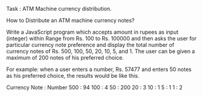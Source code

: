 Task : ATM Machine currency distribution.

How to Distribute an ATM machine currency notes?

Write a JavaScript program which accepts amount in rupees as input (integer) within Range from
Rs. 100 to Rs. 100000 and then asks the user for particular currency note preference and display the total
number of currency notes of Rs. 500, 100, 50, 20, 10, 5, and 1. The user can be given a maximum of 200
notes of his preferred choice. 



For example: when a user enters a number, Rs. 57477 and enters 50 notes as his preferred choice, the
results would be like this.


Currency Note : Number
500 : 94
100 : 4
50 : 200
20 : 3
10 : 1
5 : 1
1 : 2
